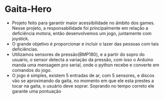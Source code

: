 # Gaita-Hero
- Projeto feito para garantir maior acessibilidade no âmbito dos games. Nesse projeto, a responsabilidade foi principalmente em relação a deficiência motora, então desenvolvemos um jogo, juntamente com joystick. 
- O grande objetivo é proporcionar e incluir o lazer das pessoas com tais deficiências.
- Utilizamos sensores de pressão(BMP180), e a partir do sopro do usuário, o sensor detecta a variação da pressão, com isso o Arduino manda uma mensagem pro serial, onde o python recebe e converte em comandos do jogo.
- O jogo é simples, existem 5 entradas de ar, com 5 sensores, e discos vão se aproximando da gaita, no momento em que ele esta prestes a tocar na gaita, o usuário deve soprar. Soprando no tempo correto ele garante uma pontuação
